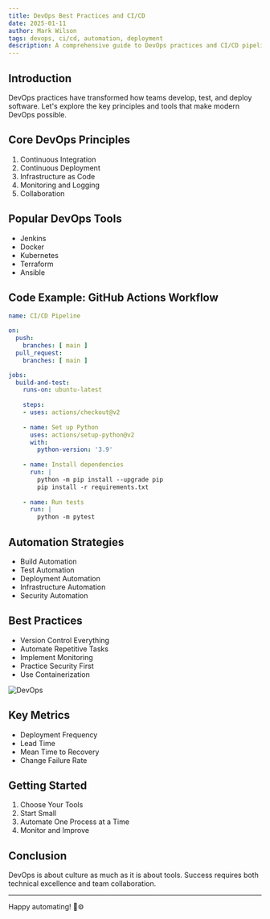 ```yaml
---
title: DevOps Best Practices and CI/CD
date: 2025-01-11
author: Mark Wilson
tags: devops, ci/cd, automation, deployment
description: A comprehensive guide to DevOps practices and CI/CD pipelines, covering automation, deployment strategies, and tools for modern software development workflows.
---
```


## Introduction

DevOps practices have transformed how teams develop, test, and deploy software. Let's explore the key principles and tools that make modern DevOps possible.

## Core DevOps Principles

1. Continuous Integration
2. Continuous Deployment
3. Infrastructure as Code
4. Monitoring and Logging
5. Collaboration

## Popular DevOps Tools

- Jenkins
- Docker
- Kubernetes
- Terraform
- Ansible

## Code Example: GitHub Actions Workflow

```yaml
name: CI/CD Pipeline

on:
  push:
    branches: [ main ]
  pull_request:
    branches: [ main ]

jobs:
  build-and-test:
    runs-on: ubuntu-latest
    
    steps:
    - uses: actions/checkout@v2
    
    - name: Set up Python
      uses: actions/setup-python@v2
      with:
        python-version: '3.9'
    
    - name: Install dependencies
      run: |
        python -m pip install --upgrade pip
        pip install -r requirements.txt
    
    - name: Run tests
      run: |
        python -m pytest
```

## Automation Strategies

- Build Automation
- Test Automation
- Deployment Automation
- Infrastructure Automation
- Security Automation

## Best Practices

- Version Control Everything
- Automate Repetitive Tasks
- Implement Monitoring
- Practice Security First
- Use Containerization

![DevOps](/images/default-post-image.jpg)

## Key Metrics

- Deployment Frequency
- Lead Time
- Mean Time to Recovery
- Change Failure Rate

## Getting Started

1. Choose Your Tools
2. Start Small
3. Automate One Process at a Time
4. Monitor and Improve

## Conclusion

DevOps is about culture as much as it is about tools. Success requires both technical excellence and team collaboration.

---

Happy automating! 🚀⚙️
```
